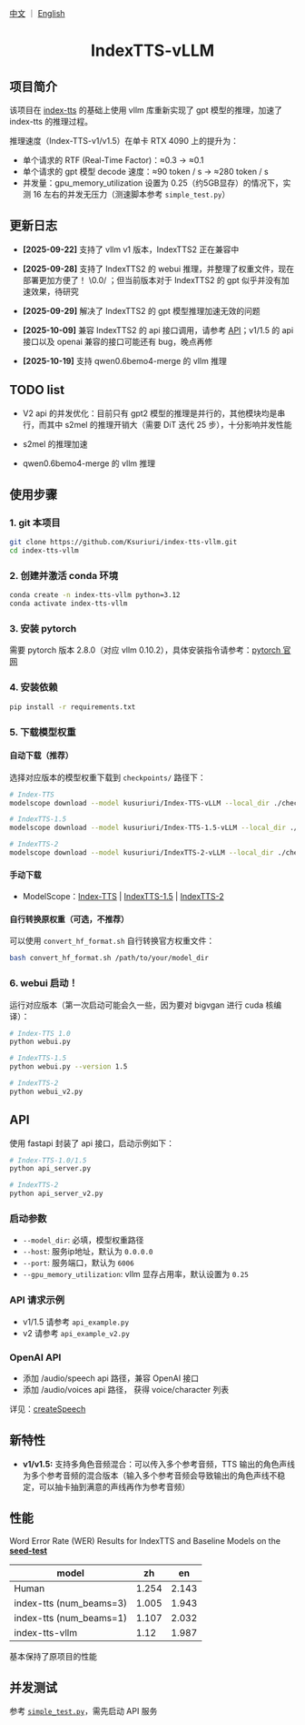 <a href="README.md">中文</a> ｜ <a href="README_EN.md">English</a>

<div align="center">

# IndexTTS-vLLM
</div>

## 项目简介
该项目在 [index-tts](https://github.com/index-tts/index-tts) 的基础上使用 vllm 库重新实现了 gpt 模型的推理，加速了 index-tts 的推理过程。

推理速度（Index-TTS-v1/v1.5）在单卡 RTX 4090 上的提升为：
- 单个请求的 RTF (Real-Time Factor)：≈0.3 -> ≈0.1
- 单个请求的 gpt 模型 decode 速度：≈90 token / s -> ≈280 token / s
- 并发量：gpu_memory_utilization 设置为 0.25（约5GB显存）的情况下，实测 16 左右的并发无压力（测速脚本参考 `simple_test.py`）

## 更新日志

- **[2025-09-22]** 支持了 vllm v1 版本，IndexTTS2 正在兼容中

- **[2025-09-28]** 支持了 IndexTTS2 的 webui 推理，并整理了权重文件，现在部署更加方便了！ \0.0/ ；但当前版本对于 IndexTTS2 的 gpt 似乎并没有加速效果，待研究

- **[2025-09-29]** 解决了 IndexTTS2 的 gpt 模型推理加速无效的问题

- **[2025-10-09]** 兼容 IndexTTS2 的 api 接口调用，请参考 [API](#api)；v1/1.5 的 api 接口以及 openai 兼容的接口可能还有 bug，晚点再修

- **[2025-10-19]** 支持 qwen0.6bemo4-merge 的 vllm 推理

## TODO list
- V2 api 的并发优化：目前只有 gpt2 模型的推理是并行的，其他模块均是串行，而其中 s2mel 的推理开销大（需要 DiT 迭代 25 步），十分影响并发性能

- s2mel 的推理加速

- qwen0.6bemo4-merge 的 vllm 推理

## 使用步骤

### 1. git 本项目
```bash
git clone https://github.com/Ksuriuri/index-tts-vllm.git
cd index-tts-vllm
```


### 2. 创建并激活 conda 环境
```bash
conda create -n index-tts-vllm python=3.12
conda activate index-tts-vllm
```


### 3. 安装 pytorch

需要 pytorch 版本 2.8.0（对应 vllm 0.10.2），具体安装指令请参考：[pytorch 官网](https://pytorch.org/get-started/locally/)


### 4. 安装依赖
```bash
pip install -r requirements.txt
```


### 5. 下载模型权重

#### 自动下载（推荐）

选择对应版本的模型权重下载到 `checkpoints/` 路径下：

```bash
# Index-TTS
modelscope download --model kusuriuri/Index-TTS-vLLM --local_dir ./checkpoints/Index-TTS-vLLM

# IndexTTS-1.5
modelscope download --model kusuriuri/Index-TTS-1.5-vLLM --local_dir ./checkpoints/Index-TTS-1.5-vLLM

# IndexTTS-2
modelscope download --model kusuriuri/IndexTTS-2-vLLM --local_dir ./checkpoints/IndexTTS-2-vLLM
```

#### 手动下载

- ModelScope：[Index-TTS](https://www.modelscope.cn/models/kusuriuri/Index-TTS-vLLM) | [IndexTTS-1.5](https://www.modelscope.cn/models/kusuriuri/Index-TTS-1.5-vLLM) | [IndexTTS-2](https://www.modelscope.cn/models/kusuriuri/IndexTTS-2-vLLM)

#### 自行转换原权重（可选，不推荐）

可以使用 `convert_hf_format.sh` 自行转换官方权重文件：

```bash
bash convert_hf_format.sh /path/to/your/model_dir
```

### 6. webui 启动！

运行对应版本（第一次启动可能会久一些，因为要对 bigvgan 进行 cuda 核编译）：

```bash
# Index-TTS 1.0
python webui.py

# IndexTTS-1.5
python webui.py --version 1.5

# IndexTTS-2
python webui_v2.py
```


## API

使用 fastapi 封装了 api 接口，启动示例如下：

```bash
# Index-TTS-1.0/1.5
python api_server.py

# IndexTTS-2
python api_server_v2.py
```

### 启动参数
- `--model_dir`: 必填，模型权重路径
- `--host`: 服务ip地址，默认为 `0.0.0.0`
- `--port`: 服务端口，默认为 `6006`
- `--gpu_memory_utilization`: vllm 显存占用率，默认设置为 `0.25`

### API 请求示例
- v1/1.5 请参考 `api_example.py`
- v2 请参考 `api_example_v2.py`

### OpenAI API
- 添加 /audio/speech api 路径，兼容 OpenAI 接口
- 添加 /audio/voices api 路径， 获得 voice/character 列表

详见：[createSpeech](https://platform.openai.com/docs/api-reference/audio/createSpeech)

## 新特性
- **v1/v1.5:** 支持多角色音频混合：可以传入多个参考音频，TTS 输出的角色声线为多个参考音频的混合版本（输入多个参考音频会导致输出的角色声线不稳定，可以抽卡抽到满意的声线再作为参考音频）

## 性能
Word Error Rate (WER) Results for IndexTTS and Baseline Models on the [**seed-test**](https://github.com/BytedanceSpeech/seed-tts-eval)

| model                   | zh    | en    |
| ----------------------- | ----- | ----- |
| Human                   | 1.254 | 2.143 |
| index-tts (num_beams=3) | 1.005 | 1.943 |
| index-tts (num_beams=1) | 1.107 | 2.032 |
| index-tts-vllm      | 1.12  | 1.987 |

基本保持了原项目的性能

## 并发测试
参考 [`simple_test.py`](simple_test.py)，需先启动 API 服务
